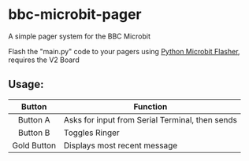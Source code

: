 # bbc-microbit-pager
A simple pager system for the BBC Microbit

Flash the "main.py" code to your pagers using [Python Microbit Flasher](https://python.microbit.org), requires the V2 Board


## Usage:

| Button | Function |
| :-----------: | ------------------------------------------ |
| Button A | Asks for input from Serial Terminal, then sends |
| Button B | Toggles Ringer |
| Gold Button | Displays most recent message |

